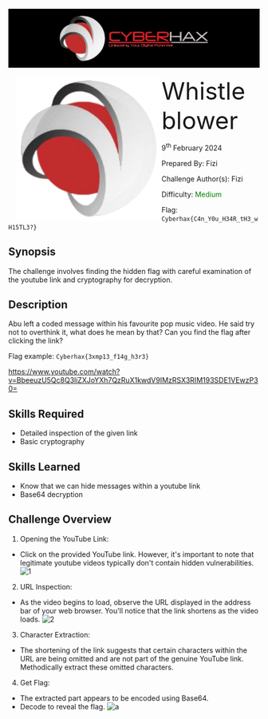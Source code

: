 ![img](../../assets/banner.png)

<img src="../../assets/cyberhax.png" style="margin-left: 20px; zoom: 80%;" align=left />
<font size="10">Whistleblower</font>

9<sup>th</sup> February 2024

​Prepared By: Fizi

​Challenge Author(s): Fizi

​Difficulty: <font color=green>Medium</font>

Flag: `Cyberhax{C4n_Y0u_H34R_tH3_wH15TL3?}`

## Synopsis

The challenge involves finding the hidden flag with careful examination of the youtube link and cryptography for decryption.

## Description

Abu left a coded message within his favourite pop music video. He said try not to overthink it, what does he mean by that? Can you find the flag after clicking the link?

Flag example: `Cyberhax{3xmp13_f14g_h3r3}`

https://www.youtube.com/watch?v=BbeeuzU5Qc8Q3liZXJoYXh7QzRuX1kwdV9IMzRSX3RIM193SDE1VEwzP30=


## Skills Required
- Detailed inspection of the given link
- Basic cryptography 

## Skills Learned
- Know that we can hide messages within a youtube link
- Base64 decryption

## Challenge Overview

1. Opening the YouTube Link:
  - Click on the provided YouTube link. However, it's important to note that legitimate youtube videos typically don't contain hidden vulnerabilities.
![1](https://github.com/FROST8ytes/Cyberhax-Hacking-101/assets/131322679/9d03eb5a-04a3-415a-9098-40cd08de31fe)
    
2. URL Inspection:
  - As the video begins to load, observe the URL displayed in the address bar of your web browser. You'll notice that the link shortens as the video loads.
![2](https://github.com/FROST8ytes/Cyberhax-Hacking-101/assets/131322679/63c0ced6-0251-4aab-9fe8-97ccfd35c763)

3. Character Extraction:
  - The shortening of the link suggests that certain characters within the URL are being omitted and are not part of the genuine YouTube link. Methodically extract these omitted characters.
    
4. Get Flag:
 - The extracted part appears to be encoded using Base64.
 - Decode to reveal the flag.
 ![a](https://github.com/FROST8ytes/Cyberhax-Hacking-101/assets/131322679/f6cb4b45-4949-411a-a717-3b01a3378e60)


